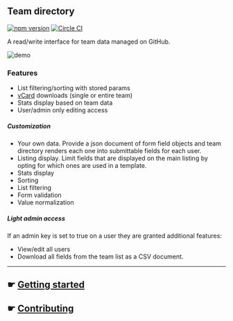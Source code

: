 Team directory
---

[![npm version](http://img.shields.io/npm/v/team-directory.svg)](https://npmjs.org/package/team-directory) [![Circle CI](https://circleci.com/gh/mapbox/team-directory.svg?style=svg)](https://circleci.com/gh/mapbox/team-directory)

A read/write interface for team data managed on GitHub.

![demo](https://i.imgur.com/LdW1GCz.gif)

### Features

- List filtering/sorting with stored params
- [vCard](https://en.wikipedia.org/wiki/VCard) downloads (single or entire team)
- Stats display based on team data
- User/admin only editing access

##### Customization

- Your own data. Provide a json document of form field objects and team
directory renders each one into submittable fields for each user.
- Listing display. Limit fields that are displayed on the main listing by opting
for which ones are used in a template.
- Stats display
- Sorting
- List filtering
- Form validation
- Value normalization

##### Light admin access

If an admin key is set to true on a user they are granted additional features:

- View/edit all users
- Download all fields from the team list as a CSV document.

---

## &#9755; [Getting started][]
## &#9755; [Contributing][]

[Contributing]: https://github.com/mapbox/team-directory/blob/master/CONTRIBUTING.md
[Getting started]: https://github.com/mapbox/team-directory/blob/master/GETTING_STARTED.md
[index]: https://github.com/mapbox/team-directory/blob/master/index.html
